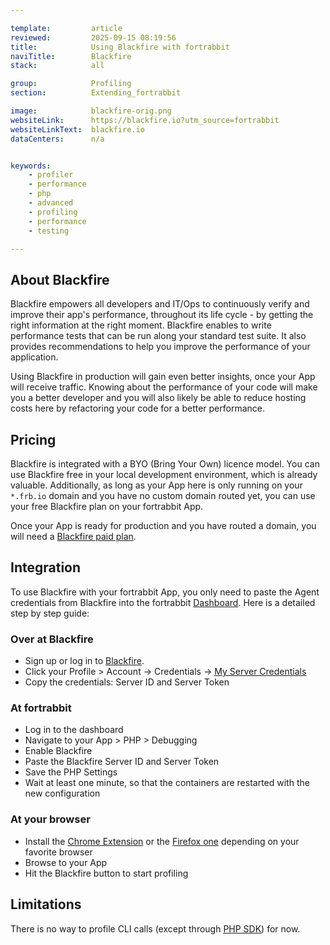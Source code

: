 ```yaml
---

template:         article
reviewed:         2025-09-15 08:19:56
title:            Using Blackfire with fortrabbit
naviTitle:        Blackfire
stack:            all

group:            Profiling
section:          Extending_fortrabbit

image:            blackfire-orig.png
websiteLink:      https://blackfire.io?utm_source=fortrabbit
websiteLinkText:  blackfire.io
dataCenters:      n/a


keywords:
    - profiler
    - performance
    - php
    - advanced
    - profiling
    - performance
    - testing

---
```



## About Blackfire

Blackfire empowers all developers and IT/Ops to continuously verify and improve their app's performance, throughout its life cycle - by getting the right information at the right moment. Blackfire enables to write performance tests that can be run along your standard test suite. It also provides recommendations to help you improve the performance of your application.

Using Blackfire in production will gain even better insights, once your App will receive traffic. Knowing about the performance of your code will make you a better developer and you will also likely be able to reduce hosting costs here by refactoring your code for a better performance. 


## Pricing

Blackfire is integrated with a BYO (Bring Your Own) licence model. You can use Blackfire free in your local development environment, which is already valuable. Additionally, as long as your App here is only running on your `*.frb.io` domain and you have no custom domain routed yet, you can use your free Blackfire plan on your fortrabbit App.

Once your App is ready for production and you have routed a domain, you will need a [Blackfire paid plan](https://blackfire.io/pricing). 


## Integration

To use Blackfire with your fortrabbit App, you only need to paste the Agent credentials from Blackfire into the fortrabbit [Dashboard](/dashboard). Here is a detailed step by step guide:


### Over at Blackfire

* Sign up or log in to [Blackfire](https://blackfire.io).
* Click your Profile > Account -> Credentials -> [My Server Credentials](https://blackfire.io/my/settings/credentials)
* Copy the credentials: Server ID and Server Token


### At fortrabbit

* Log in to the dashboard
* Navigate to your App > PHP > Debugging
* Enable Blackfire
* Paste the Blackfire Server ID and Server Token
* Save the PHP Settings
* Wait at least one minute, so that the containers are restarted with the new configuration


### At your browser

* Install the [Chrome Extension](https://blackfire.io/docs/integrations/chrome) or the [Firefox one](https://blackfire.io/docs/integrations/browsers/firefox) depending on your favorite browser
* Browse to your App
* Hit the Blackfire button to start profiling


## Limitations

There is no way to profile CLI calls (except through [PHP SDK](https://blackfire.io/docs/integrations/php/sdk)) for now.
